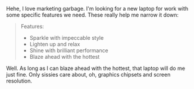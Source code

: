 <!--
.. title: features, features, features
.. date: 2005/04/12 13:37
.. slug: features-features-features
.. tags:
.. link:
.. description:
-->

Hehe, I love marketing garbage. I'm looking for a new laptop for work with some specific features we need.
These really help me narrow it down:

> Features:
>
> * Sparkle with impeccable style
> * Lighten up and relax
> * Shine with brilliant performance
> * Blaze ahead with the hottest

Well. As long as I can blaze ahead with the hottest, that laptop will do me just fine. Only sissies care about, oh, graphics chipsets and screen resolution.
